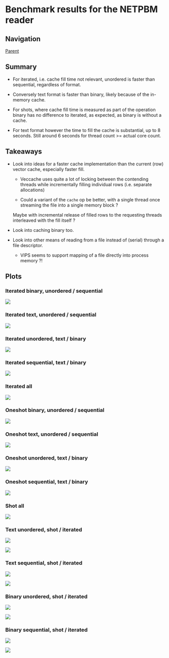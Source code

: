 # Benchmark results for the NETPBM reader

## Navigation

[Parent](../README.md)

## Summary

  - For iterated, i.e. cache fill time not relevant, unordered is
    faster than sequential, regardless of format.

  - Conversely text format is faster than binary, likely because of
    the in-memory cache.

  - For shots, where cache fill time is measured as part of the
    operation binary has no difference to iterated, as expected, as
    binary is without a cache.

  - For text format however the time to fill the cache is substantial,
    up to 8 seconds. Still around 6 seconds for thread count >= actual
    core count.

## Takeaways

  - Look into ideas for a faster cache implementation than the current
    (row) vector cache, especially faster fill.

      - Veccache uses quite a lot of locking between the contending
        threads while incrementally filling individual rows
        (i.e. separate allocations)

      - Could a variant of the `cache` op be better, with a single
        thread once streaming the file into a single memory block ?

	Maybe with incremental release of filled rows to the
	requesting threads interleaved with the fill itself ?

  - Look into caching binary too.

  - Look into other means of reading from a file instead of (serial)
    through a file descriptor.

      - VIPS seems to support mapping of a file directly into process
      	memory ?!

## Plots

### Iterated binary, unordered / sequential

![](netpbm-read-1.svg)

### Iterated text, unordered / sequential

![](netpbm-read-2.svg)

### Iterated unordered, text / binary

![](netpbm-read-3.svg)

### Iterated sequential, text / binary

![](netpbm-read-4.svg)

### Iterated all

![](netpbm-read-5.svg)

### Oneshot binary, unordered / sequential

![](netpbm-read-6.svg)

### Oneshot text, unordered / sequential

![](netpbm-read-7.svg)

### Oneshot unordered, text / binary

![](netpbm-read-9.svg)

### Oneshot sequential, text / binary

![](netpbm-read-8.svg)

### Shot all

![](netpbm-read-10.svg)

### Text unordered, shot / iterated

![](netpbm-read-11a.svg)

![](netpbm-read-11b.svg)

### Text sequential, shot / iterated

![](netpbm-read-12a.svg)

![](netpbm-read-12b.svg)

### Binary unordered, shot / iterated

![](netpbm-read-13a.svg)

![](netpbm-read-13b.svg)

### Binary sequential, shot / iterated

![](netpbm-read-14a.svg)

![](netpbm-read-14b.svg)
